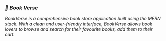 ### *****📔 Book Verse*****

*BookVerse is a comprehensive book store application built using the MERN stack. With a clean and user-friendly interface, BookVerse allows book lovers to browse and search for their favourite books, add them to their cart.*
